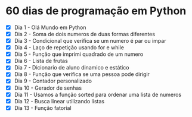 # 60 dias de programação em Python

- [x] Dia 1 - Olá Mundo em Python
- [x] Dia 2 - Soma de dois numeros de duas formas diferentes
- [x] Dia 3 - Condicional que verifica se um numero é par ou impar
- [x] Dia 4 - Laço de repetição usando for e while
- [x] Dia 5 - Função que imprimi quadrado de um numero
- [x] Dia 6 - Lista de frutas
- [x] Dia 7 - Dicionario de aluno dinamico  e estático
- [x] Dia 8 - Função que verifica se uma pessoa pode dirigir
- [x] Dia 9 - Contador personalizado
- [x] Dia 10 - Gerador de senhas
- [x] Dia 11 - Usamos a função sorted para ordenar uma lista de numeros
- [x] Dia 12 - Busca linear utilizando listas
- [x] Dia 13 - Função fatorial